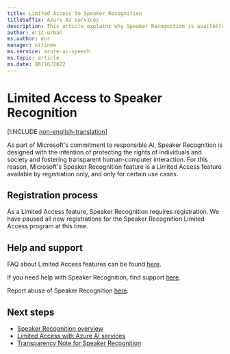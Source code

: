 ```yaml
---
title: Limited Access to Speaker Recognition
titleSuffix: Azure AI services
description: This article explains why Speaker Recognition is available as Limited Access feature and how to request access.
author: eric-urban
ms.author: eur
manager: nitinme
ms.service: azure-ai-speech
ms.topic: article
ms.date: 06/16/2022
---
```


# Limited Access to Speaker Recognition

[!INCLUDE [non-english-translation](../../includes/non-english-translation.md)]

As part of Microsoft's commitment to responsible AI, Speaker Recognition is designed with the intention of protecting the rights of individuals and society and fostering transparent human-computer interaction. For this reason, Microsoft's Speaker Recognition feature is a Limited Access feature available by registration only, and only for certain use cases.

## Registration process

As a Limited Access feature, Speaker Recognition requires registration. We have paused all new registrations for the Speaker Recognition Limited Access program at this time.

## Help and support

FAQ about Limited Access features can be found [here](/azure/ai-services/cognitive-services-limited-access).

If you need help with Speaker Recognition, find support [here](/azure/ai-services/cognitive-services-support-options).

Report abuse of Speaker Recognition [here](https://aka.ms/reportabuse).

## Next steps

* [Speaker Recognition overview](/azure/ai-services/speech-service/speaker-recognition-overview)
* [Limited Access with Azure AI services](/azure/ai-services/cognitive-services-limited-access)
* [Transparency Note for Speaker Recognition](/azure/ai-foundry/responsible-ai/speech-service/speaker-recognition/transparency-note-speaker-recognition?context=/azure/ai-services/speech-service/context/context)
